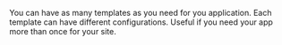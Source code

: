 You can have as many templates as you need for you application.
Each template can have different configurations.
Useful if you need your app more than once for your site.